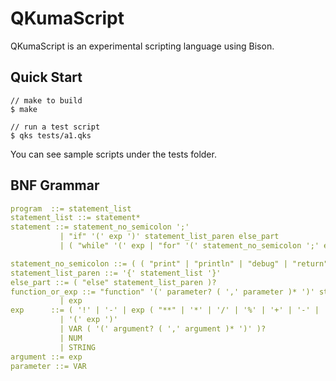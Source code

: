 # QKumaScript

QKumaScript is an experimental scripting language using Bison.

## Quick Start

```console
// make to build
$ make

// run a test script
$ qks tests/a1.qks
```

You can see sample scripts under the tests folder.

## BNF Grammar

```yaml
program  ::= statement_list
statement_list ::= statement*
statement ::= statement_no_semicolon ';'
           | "if" '(' exp ')' statement_list_paren else_part
           | ( "while" '(' exp | "for" '(' statement_no_semicolon ';' exp ';' statement_no_semicolon ) ')' statement_list_paren

statement_no_semicolon ::= ( ( "print" | "println" | "debug" | "return" | "var"? VAR '=' )? function_or_exp )?
statement_list_paren ::= '{' statement_list '}'
else_part ::= ( "else" statement_list_paren )?
function_or_exp ::= "function" '(' parameter? ( ',' parameter )* ')' statement_list_paren
           | exp
exp      ::= ( '!' | '-' | exp ( "**" | '*' | '/' | '%' | '+' | '-' | '<' | "==" | "&&" | "||" ) ) exp
           | '(' exp ')'
           | VAR ( '(' argument? ( ',' argument )* ')' )?
           | NUM
           | STRING
argument ::= exp
parameter ::= VAR
```
